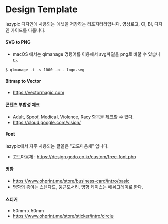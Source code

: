 # Design Template
lazypic 디자인에 사용되는 에셋을 저장하는 리포지터리입니다.
영상로고, CI, BI, 디자인 가이드를 다룹니다.

#### SVG to PNG
- macOS 에서는 qlmanage 명령어를 이용해서 svg파일을 png로 바꿀 수 있습니다.

```
$ qlmanage -t -s 1000 -o . logo.svg
```

#### Bitmap to Vector
- https://vectormagic.com

#### 콘텐츠 부합성 체크
- Adult, Spoof, Medical, Violence, Racy 항목을 체크할 수 있다.
- https://cloud.google.com/vision/

#### Font
lazypic에서 자주 사용되는 글꼴은 "고도마음체" 입니다.

- 고도마음체 : https://design.godo.co.kr/custom/free-font.php

#### 명함
- https://www.ohprint.me/store/business-card/intro/basic
- 명함의 종이는 스텐다드, 둥근모서리. 명함 케이스는 애쉬그레이로 한다.

#### 스티커
- 50mm x 50mm
- https://www.ohprint.me/store/sticker/intro/circle
